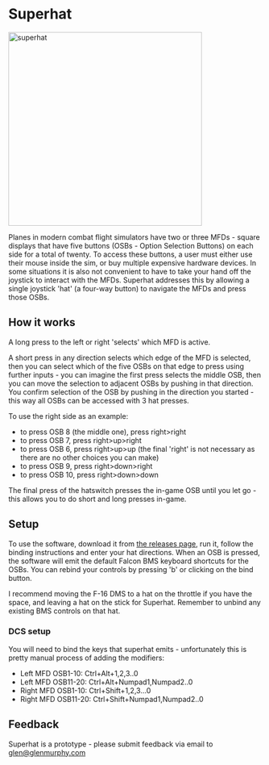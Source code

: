# Superhat
<img width="384" alt="superhat" src="https://github.com/user-attachments/assets/4428a76f-915b-440a-b131-f4e452425f55">

Planes in modern combat flight simulators have two or three MFDs - square displays that have five buttons (OSBs - Option Selection Buttons) on each side for a total of twenty. To access these buttons, a user must either use their mouse inside the sim, or buy multiple expensive hardware devices. In some situations it is also not convenient to have to take your hand off the joystick to interact with the MFDs. Superhat addresses this by allowing a single joystick 'hat' (a four-way button) to navigate the MFDs and press those OSBs.

## How it works
A long press to the left or right 'selects' which MFD is active.

A short press in any direction selects which edge of the MFD is selected, then you can select which of the five OSBs on that edge to press using further inputs - you can imagine the first press selects the middle OSB, then you can move the selection to adjacent OSBs by pushing in that direction. You confirm selection of the OSB by pushing in the direction you started - this way all OSBs can be accessed with 3 hat presses.

To use the right side as an example:
- to press OSB 8 (the middle one), press right>right
- to press OSB 7, press right>up>right
- to press OSB 6, press right>up>up (the final 'right' is not necessary as there are no other choices you can make)
- to press OSB 9, press right>down>right
- to press OSB 10, press right>down>down

The final press of the hatswitch presses the in-game OSB until you let go - this allows you to do short and long presses in-game.

## Setup
To use the software, download it from [the releases page](https://github.com/glenmurphy/superhat/releases), run it, follow the binding instructions and enter your hat directions. When an OSB is pressed, the software will emit the default Falcon BMS keyboard shortcuts for the OSBs. You can rebind your controls by pressing 'b' or clicking on the bind button.

I recommend moving the F-16 DMS to a hat on the throttle if you have the space, and leaving a hat on the stick for Superhat. Remember to unbind any existing BMS controls on that hat.

### DCS setup
You will need to bind the keys that superhat emits - unfortunately this is pretty manual process of adding the modifiers:
- Left MFD OSB1-10: Ctrl+Alt+1,2,3..0
- Left MFD OSB11-20: Ctrl+Alt+Numpad1,Numpad2..0
- Right MFD OSB1-10: Ctrl+Shift+1,2,3...0
- Right MFD OSB11-20: Ctrl+Shift+Numpad1,Numpad2..0

## Feedback
Superhat is a prototype - please submit feedback via email to [glen@glenmurphy.com](mailto:glen@glenmurphy.com)
